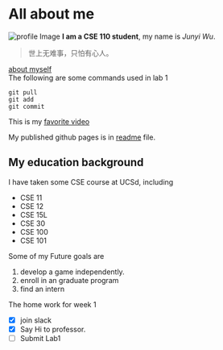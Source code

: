 # All about me
![profile Image](https://user-images.githubusercontent.com/55153144/230825974-222e57b5-64ca-4bc2-b49d-b718855eb031.png)
**I am a CSE 110 student**, my name is *Junyi Wu*.  
>世上无难事，只怕有心人。

[about myself](#My-education-background)  
The following are some commands used in lab 1
```
git pull
git add
git commit
```
This is my [favorite video](https://www.youtube.com/watch?v=dQw4w9WgXcQ)   

My published github pages is in [readme](/README.md) file.  
## My education background
I have taken some CSE course at UCSd, including  
* CSE 11
* CSE 12
* CSE 15L
* CSE 30
* CSE 100
* CSE 101  

Some of my Future goals are
1. develop a game independently.
2. enroll in an graduate program
3. find an intern

The home work for week 1  
- [x] join slack
- [x] Say Hi to professor.
- [ ] Submit Lab1
